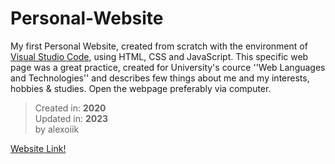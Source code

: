 # Personal-Website
My first Personal Website, created from scratch with the environment of [Visual Studio Code](https://code.visualstudio.com), using HTML, CSS and JavaScript. This specific web page was a great practice, created for University's cource ''Web Languages and Technologies'' and describes few things about me and my interests, hobbies & studies. Open the webpage preferably via computer.

> Created in: **2020** </br>
> Updated in: **2023** </br>
> by alexoiik

[Website Link!](https://users.iee.ihu.gr/~iee2019119/alexoiikHomepage.html)

